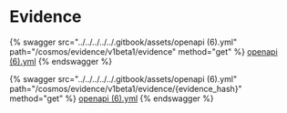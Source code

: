 # Evidence

{% swagger src="../../../../../.gitbook/assets/openapi (6).yml" path="/cosmos/evidence/v1beta1/evidence" method="get" %}
[openapi (6).yml](<../../../../../.gitbook/assets/openapi (6).yml>)
{% endswagger %}

{% swagger src="../../../../../.gitbook/assets/openapi (6).yml" path="/cosmos/evidence/v1beta1/evidence/{evidence_hash}" method="get" %}
[openapi (6).yml](<../../../../../.gitbook/assets/openapi (6).yml>)
{% endswagger %}
